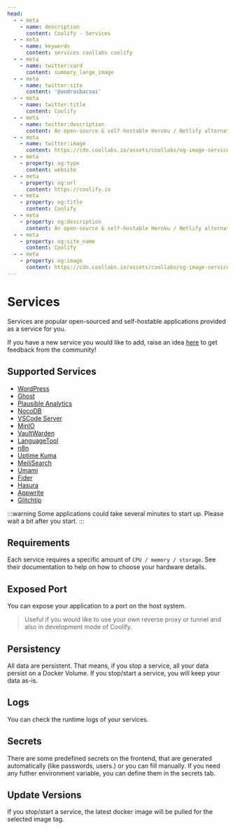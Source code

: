 ```yaml
---
head:
  - - meta
    - name: description
      content: Coolify - Services
  - - meta
    - name: keywords
      content: services coollabs coolify 
  - - meta
    - name: twitter:card
      content: summary_large_image
  - - meta
    - name: twitter:site
      content: '@andrasbacsai'
  - - meta
    - name: twitter:title
      content: Coolify
  - - meta
    - name: twitter:description
      content: An open-source & self-hostable Heroku / Netlify alternative.
  - - meta
    - name: twitter:image
      content: https://cdn.coollabs.io/assets/coollabs/og-image-services.png
  - - meta
    - property: og:type
      content: website
  - - meta
    - property: og:url
      content: https://coolify.io
  - - meta
    - property: og:title
      content: Coolify
  - - meta
    - property: og:description
      content: An open-source & self-hostable Heroku / Netlify alternative.
  - - meta
    - property: og:site_name
      content: Coolify
  - - meta
    - property: og:image
      content: https://cdn.coollabs.io/assets/coollabs/og-image-services.png
---
```

# Services

Services are popular open-sourced and self-hostable applications provided as a service for you.

If you have a new service you would like to add, raise an idea [here](https://feedback.coolify.io/) to get feedback from the community!

## Supported Services

- [WordPress](https://wordpress.org)
- [Ghost](https://ghost.org)
- [Plausible Analytics](https://plausible.io)
- [NocoDB](https://nocodb.com)
- [VSCode Server](https://github.com/cdr/code-server)
- [MinIO](https://min.io)
- [VaultWarden](https://github.com/dani-garcia/vaultwarden)
- [LanguageTool](https://languagetool.org)
- [n8n](https://n8n.io)
- [Uptime Kuma](https://github.com/louislam/uptime-kuma)
- [MeiliSearch](https://github.com/meilisearch/meilisearch)
- [Umami](https://github.com/mikecao/umami)
- [Fider](https://fider.io)
- [Hasura](https://hasura.io)
- [Appwrite](https://appwrite.io)
- [Glitchtip](https://glitchtip.com)

:::warning
Some applications could take several minutes to start up. Please wait a bit after you start.
:::

## Requirements
Each service requires a specific amount of `CPU / memory / storage`. See their documentation to help on how to choose your hardware details.

## Exposed Port
You can expose your application to a port on the host system.

> Useful if you would like to use your own reverse proxy or tunnel and also in development mode of Coolify. 

## Persistency
All data are persistent. That means, if you stop a service, all your data persist on a Docker Volume. If you stop/start a service, you will keep your data as-is.

## Logs
You can check the runtime logs of your services.

## Secrets
There are some predefined secrets on the frontend, that are generated automatically (like passwords, users.) or you can fill manually. If you need any futher environment variable, you can define them in the secrets tab.

## Update Versions
If you stop/start a service, the latest docker image will be pulled for the selected image tag.